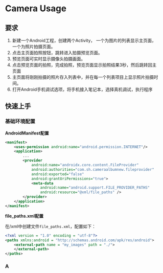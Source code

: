 # Camera Usage

## 要求

1. 新建一个Android工程，创建两个Activity， 一个为图片的列表显示主页面，一个为照片拍摄页面。
2. 点击主页面拍照按钮，跳转进入拍摄预览页面。
3. 预览页面可实时显示摄像头拍摄画面。
4. 点击预览页面的拍照，完成拍照，预览页面显示拍照结果3秒，然后跳转回主页面
5. 主页面将刚刚拍摄的照片存入列表中，并在每一个列表项目上显示照片拍摄时间。
6. 打开Android手机调试选项，将手机接入笔记本，选择真机调试，执行程序

## 快速上手

### 基础环境配置

**AndroidManifest配置**
```xml
<manifest>
    <uses-permission android:name="android.permission.INTERNET"/>
    <application>
        ...
        <provider
            android:name="androidx.core.content.FileProvider"
            android:authorities="com.sh.cameraalbumnew.fileprovider"
            android:exported="false"
            android:grantUriPermissions="true">
            <meta-data
                android:name="android.support.FILE_PROVIDER_PATHS"
                android:resource="@xml/file_paths" />
        </provider>
    </application>
</manifest>
```

**file_paths.xml配置**

在/xml中创建文件`file_paths.xml`，配置如下：

```xml
<?xml version = "1.0" encoding = "utf-8"?>
<paths xmlns:android = "http://schemas.android.com/apk/res/android">
    <external-path name = "my_images" path = "./">
    </external-path>
</paths>
```



### A